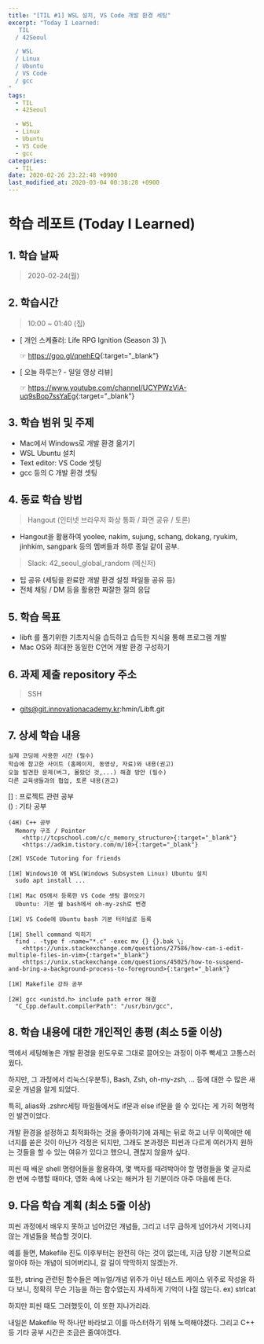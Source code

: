 ```yaml
---
title: "[TIL #1] WSL 설치, VS Code 개발 환경 세팅"
excerpt: "Today I Learned:
   TIL
  / 42Seoul

  / WSL
  / Linux
  / Ubuntu
  / VS Code
  / gcc
"
tags:
  - TIL
  - 42Seoul

  - WSL
  - Linux
  - Ubuntu
  - VS Code
  - gcc
categories:
  - TIL
date: 2020-02-26 23:22:48 +0900
last_modified_at: 2020-03-04 00:38:28 +0900
---
```


# 학습 레포트 (Today I Learned)

## 1. 학습 날짜

> 2020-02-24(월)

## 2. 학습시간

> 10:00 ~ 01:40 (집)

- [ 개인 스케쥴러: Life RPG Ignition (Season 3) ]\

  ☞ <https://goo.gl/qnehEQ>{:target="_blank"}

- [ 오늘 하루는? - 일일 영상 리뷰]

  ☞ <https://www.youtube.com/channel/UCYPWzViA-uq9sBop7ssYaEg>{:target="_blank"}

## 3. 학습 범위 및 주제

- Mac에서 Windows로 개발 환경 옮기기
- WSL Ubuntu 설치
- Text editor: VS Code 셋팅
- gcc 등의 C 개발 환경 셋팅

## 4. 동료 학습 방법

> Hangout (인터넷 브라우저 화상 통화 / 화면 공유 / 토론)

- Hangout을 활용하여 yoolee, nakim, sujung, schang, dokang, ryukim, jinhkim, sangpark 등의 멤버들과 하루 종일 같이 공부.

> Slack: 42_seoul_global_random (메신저)

- 팁 공유 (세팅을 완료한 개발 환경 설정 파일들 공유 등)
- 전체 채팅 / DM 등을 활용한 짜잘한 질의 응답

## 5. 학습 목표

- libft 를 풀기위한 기초지식을 습득하고 습득한 지식을 통해 프로그램 개발
- Mac OS와 최대한 동일한 C언어 개발 환경 구성하기

## 6. 과제 제출 repository 주소

> SSH

- gits@git.innovationacademy.kr:hmin/Libft.git

## 7. 상세 학습 내용

```text
실제 코딩에 사용한 시간 (필수)
학습에 참고한 사이트 (홈페이지, 동영상, 자료)와 내용(권고)
오늘 발견한 문제(버그, 몰랐던 것,...) 해결 방안 (필수)
다른 교육생들과의 협업, 토론 내용(권고)
```

[] : 프로젝트 관련 공부\
() : 기타 공부

```text
(4H) C++ 공부
  Memory 구조 / Pointer
    <http://tcpschool.com/c/c_memory_structure>{:target="_blank"}
    <https://adkim.tistory.com/m/10>{:target="_blank"}

[2H] VSCode Tutoring for friends

[1H] Windows10 에 WSL(Windows Subsystem Linux) Ubuntu 설치
  sudo apt install ...

[1H] Mac OS에서 등록한 VS Code 셋팅 끌어오기
  Ubuntu: 기본 쉘 bash에서 oh-my-zsh로 변경

[1H] VS Code에 Ubuntu bash 기본 터미널로 등록

[1H] Shell command 익히기
  find . -type f -name="*.c" -exec mv {} {}.bak \;
    <https://unix.stackexchange.com/questions/27586/how-can-i-edit-multiple-files-in-vim>{:target="_blank"}
    <https://unix.stackexchange.com/questions/45025/how-to-suspend-and-bring-a-background-process-to-foreground>{:target="_blank"}

[1H] Makefile 강좌 공부

[2H] gcc <unistd.h> include path error 해결
  "C_Cpp.default.compilerPath": "/usr/bin/gcc",
```

## 8. 학습 내용에 대한 개인적인 총평 (최소 5줄 이상)

맥에서 세팅해놓은 개발 환경을 윈도우로 그대로 끌어오는 과정이 아주 빡세고 고통스러웠다.

하지만, 그 과정에서 리눅스(우분투), Bash, Zsh, oh-my-zsh, ... 등에 대한 수 많은 새로운 개념을 알게 되었다.

특히, alias와 .zshrc세팅 파일들에서도 if문과 else if문을 쓸 수 있다는 게 가히 혁명적인 발견이었다.

개발 환경을 설정하고 최적화하는 것을 좋아하기에 과제는 뒤로 하고 너무 이쪽에만 에너지를 쏟은 것이 아닌가 걱정은 되지만, 그래도 본과정은 피씬과 다르게 여러가지 원하는 것들을 할 수 있는 여유가 있다고 했으니, 괜찮지 않을까 싶다.

피씬 때 배운 shell 명령어들을 활용하여, 몇 백자를 때려박아야 할 명령들을 몇 글자로 한 번에 수행할 때마다, 영화 속에 나오는 해커가 된 기분이라 아주 마음에 든다.

## 9. 다음 학습 계획 (최소 5줄 이상)

피씬 과정에서 배우지 못하고 넘어갔던 개념들, 그리고 너무 급하게 넘어가서 기억나지 않는 개념들을 복습할 것이다.

예를 들면, Makefile 진도 이후부터는 완전히 아는 것이 없는데, 지금 당장 기본적으로 알아야 하는 개념이 되어버리니, 갈 길이 막막하지 않겠는가.

또한, string 관련된 함수들은 메뉴얼/개념 위주가 아닌 테스트 케이스 위주로 작성을 하다 보니, 정확히 무슨 기능을 하는 함수였는지 자세하게 기억이 나질 않는다. ex) strlcat

하지만 피씬 때도 그러했듯이, 이 또한 지나가리라.

내일은 Makefile 딱 하나만 바라보고 이를 마스터하기 위해 노력해야겠다.
그리고 C++ 등 기타 공부 시간은 조금은 줄여야겠다.
